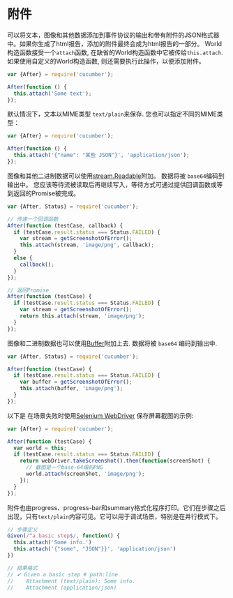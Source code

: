# 附件

可以将文本，图像和其他数据添加到事件协议的输出和带有附件的JSON格式器中。如果你生成了html报告，添加的附件最终会成为html报告的一部分。
World构造函数接受一个`attach`函数, 在缺省的World构造函数中它被传给`this.attach`. 如果使用自定义的World构造函数,
则还需要执行此操作，以便添加附件。

```javascript
var {After} = require('cucumber');

After(function () {
  this.attach('Some text');
});
```

默认情况下，文本以MIME类型 `text/plain`来保存. 您也可以指定不同的MIME类型：

```javascript
var {After} = require('cucumber');

After(function () {
  this.attach('{"name": "某些 JSON"}', 'application/json');
});
```

图像和其他二进制数据可以使用[stream.Readable](https://nodejs.org/api/stream.html)附加。
数据将被 `base64`编码到输出中。
您应该等待流被读取后再继续写入，等待方式可通过提供回调函数或等到返回的Promise被完成。

```javascript
var {After, Status} = require('cucumber');

// 传递一个回调函数
After(function (testCase, callback) {
  if (testCase.result.status === Status.FAILED) {
    var stream = getScreenshotOfError();
    this.attach(stream, 'image/png', callback);
  }
  else {
    callback();
  }
});

// 返回Promise
After(function (testCase) {
  if (testCase.result.status === Status.FAILED) {
    var stream = getScreenshotOfError();
    return this.attach(stream, 'image/png');
  }
});
```

图像和二进制数据也可以使用[Buffer](https://nodejs.org/api/buffer.html)附加上去.
数据将被 `base64` 编码到输出中.

```javascript
var {After, Status} = require('cucumber');

After(function (testCase) {
  if (testCase.result.status === Status.FAILED) {
    var buffer = getScreenshotOfError();
    this.attach(buffer, 'image/png');
  }
});
```

以下是 在场景失败时使用[Selenium WebDriver](https://www.npmjs.com/package/selenium-webdriver)
保存屏幕截图的示例:

```javascript
var {After} = require('cucumber');

After(function (testCase) {
  var world = this;
  if (testCase.result.status === Status.FAILED) {
    return webDriver.takeScreenshot().then(function(screenShot) {
      // 截图是一个base-64编码PNG
      world.attach(screenShot, 'image/png');
    });
  }
});
```

附件也由progress、progress-bar和summary格式化程序打印。它们在步骤之后出现，只有`text/plain`内容可见。它可以用于调试场景，特别是在并行模式下。


```javascript
// 步骤定义
Given(/^a basic step$/, function() {
  this.attach('Some info.')
  this.attach('{"some", "JSON"}}', 'application/json')
})

// 结果格式
// ✔ Given a basic step # path:line
//    Attachment (text/plain): Some info.
//    Attachment (application/json)
```